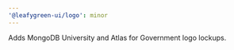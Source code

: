```yaml
---
'@leafygreen-ui/logo': minor
---
```


Adds MongoDB University and Atlas for Government logo lockups.
